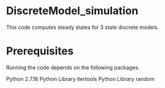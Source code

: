 # DiscreteModel_simulation
This code computes steady states for 3 state discrete models.


# Prerequisites
Running the code depends on the following packages.

Python 2.7.16
Python Library itertools
Python Library random
